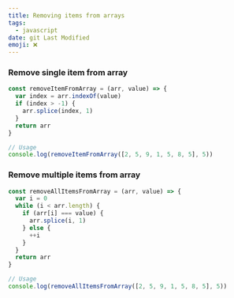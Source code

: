 ```yaml
---
title: Removing items from arrays
tags:
  - javascript
date: git Last Modified
emoji: ❌
---
```


### Remove single item from array

```js
const removeItemFromArray = (arr, value) => {
  var index = arr.indexOf(value)
  if (index > -1) {
    arr.splice(index, 1)
  }
  return arr
}

// Usage
console.log(removeItemFromArray([2, 5, 9, 1, 5, 8, 5], 5))
```

### Remove multiple items from array

```js
const removeAllItemsFromArray = (arr, value) => {
  var i = 0
  while (i < arr.length) {
    if (arr[i] === value) {
      arr.splice(i, 1)
    } else {
      ++i
    }
  }
  return arr
}

// Usage
console.log(removeAllItemsFromArray([2, 5, 9, 1, 5, 8, 5], 5))
```
